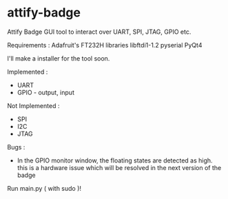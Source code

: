 # attify-badge
Attify Badge GUI tool to interact over UART, SPI, JTAG, GPIO etc.

Requirements :
Adafruit's FT232H libraries
libftdi1-1.2
pyserial
PyQt4

I'll make a installer for the tool soon.

Implemented :
- UART
- GPIO - output, input

Not Implemented :
- SPI
- I2C
- JTAG


Bugs :

- In the GPIO monitor window, the floating states are detected as high.
  this is a hardware issue which will be resolved in the next version of
  the badge


Run main.py ( with sudo )!

